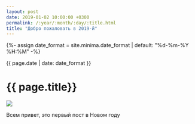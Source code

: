```yaml
---
layout: post
date: 2019-01-02 10:00:00 +0300
permalink: /:year/:month/:day/:title.html
title: "Добро пожаловать в 2019-й"
---
```

{%- assign date_format = site.minima.date_format | default: "%d-%m-%Y %H:%M" -%}
<p class="content__date">{{ page.date | date: date_format }}</p> 
<h1 class="content__title">{{ page.title}}</h1>  
<div class="post">
    <img class="image post__image" src="{{ site.images_path }}/02-01-2019.jpg">
    <p class="post__text">Всем привет, это первый пост в Новом году</p>
</div>


